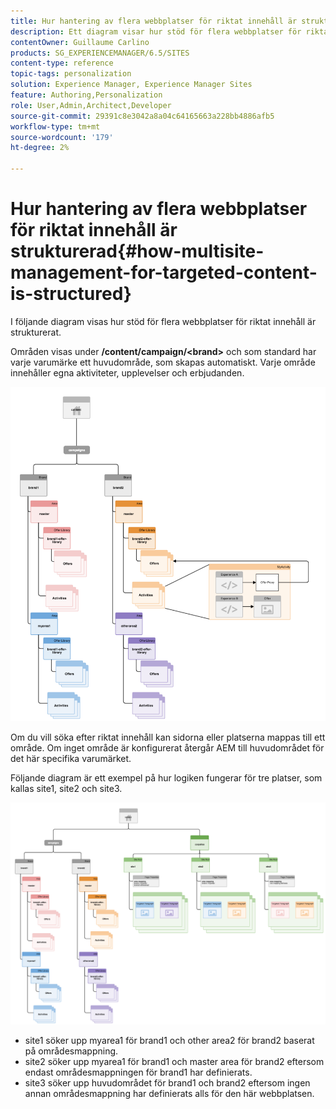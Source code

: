 ```yaml
---
title: Hur hantering av flera webbplatser för riktat innehåll är strukturerad
description: Ett diagram visar hur stöd för flera webbplatser för riktat innehåll är strukturerat
contentOwner: Guillaume Carlino
products: SG_EXPERIENCEMANAGER/6.5/SITES
content-type: reference
topic-tags: personalization
solution: Experience Manager, Experience Manager Sites
feature: Authoring,Personalization
role: User,Admin,Architect,Developer
source-git-commit: 29391c8e3042a8a04c64165663a228bb4886afb5
workflow-type: tm+mt
source-wordcount: '179'
ht-degree: 2%

---
```


# Hur hantering av flera webbplatser för riktat innehåll är strukturerad{#how-multisite-management-for-targeted-content-is-structured}

I följande diagram visas hur stöd för flera webbplatser för riktat innehåll är strukturerat.

Områden visas under **/content/campaign/&lt;brand>** och som standard har varje varumärke ett huvudområde, som skapas automatiskt. Varje område innehåller egna aktiviteter, upplevelser och erbjudanden.

![chlimage_1-268](assets/chlimage_1-268.png)

Om du vill söka efter riktat innehåll kan sidorna eller platserna mappas till ett område. Om inget område är konfigurerat återgår AEM till huvudområdet för det här specifika varumärket.

Följande diagram är ett exempel på hur logiken fungerar för tre platser, som kallas site1, site2 och site3.

![chlimage_1-269](assets/chlimage_1-269.png)

* site1 söker upp myarea1 för brand1 och other area2 för brand2 baserat på områdesmappning.
* site2 söker upp myarea1 för brand1 och master area för brand2 eftersom endast områdesmappningen för brand1 har definierats.
* site3 söker upp huvudområdet för brand1 och brand2 eftersom ingen annan områdesmappning har definierats alls för den här webbplatsen.
